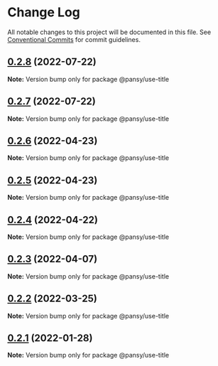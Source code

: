 # Change Log

All notable changes to this project will be documented in this file.
See [Conventional Commits](https://conventionalcommits.org) for commit guidelines.

## [0.2.8](https://github.com/pansyjs/react-hooks/compare/@pansy/use-title@0.2.7...@pansy/use-title@0.2.8) (2022-07-22)

**Note:** Version bump only for package @pansy/use-title





## [0.2.7](https://github.com/pansyjs/react-hooks/compare/@pansy/use-title@0.2.6...@pansy/use-title@0.2.7) (2022-07-22)

**Note:** Version bump only for package @pansy/use-title





## [0.2.6](https://github.com/pansyjs/react-hooks/compare/@pansy/use-title@0.2.5...@pansy/use-title@0.2.6) (2022-04-23)

**Note:** Version bump only for package @pansy/use-title





## [0.2.5](https://github.com/pansyjs/react-hooks/compare/@pansy/use-title@0.2.4...@pansy/use-title@0.2.5) (2022-04-23)

**Note:** Version bump only for package @pansy/use-title





## [0.2.4](https://github.com/pansyjs/react-hooks/compare/@pansy/use-title@0.2.3...@pansy/use-title@0.2.4) (2022-04-22)

**Note:** Version bump only for package @pansy/use-title





## [0.2.3](https://github.com/pansyjs/react-hooks/compare/@pansy/use-title@0.2.2...@pansy/use-title@0.2.3) (2022-04-07)

**Note:** Version bump only for package @pansy/use-title





## [0.2.2](https://github.com/pansyjs/react-hooks/compare/@pansy/use-title@0.2.1...@pansy/use-title@0.2.2) (2022-03-25)

**Note:** Version bump only for package @pansy/use-title





## [0.2.1](https://github.com/pansyjs/react-hooks/compare/@pansy/use-title@0.2.0...@pansy/use-title@0.2.1) (2022-01-28)

**Note:** Version bump only for package @pansy/use-title

